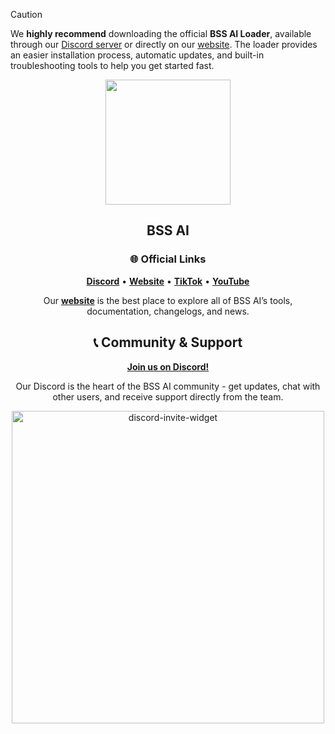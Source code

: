> [!CAUTION]
> We **highly recommend** downloading the official **BSS AI Loader**, available through our [Discord server][discord-link] or directly on our [website][website-link].
> The loader provides an easier installation process, automatic updates, and built-in troubleshooting tools to help you get started fast.

<div align="center">

<!-- logo banner -->

<picture>
  <source width="200px" media="(prefers-color-scheme: light)" srcset="https://media.discordapp.net/attachments/1176565177538330824/1424892439507894293/bssAiLogo.png?ex=68e599fe&is=68e4487e&hm=bdb69cfea98bf10f2379ef88ba98218b048b231aed8295d95a24f222197e5dce&=&format=webp&quality=lossless&width=103&height=103">
  <img src="https://media.discordapp.net/attachments/1176565177538330824/1424892439507894293/bssAiLogo.png?ex=68e599fe&is=68e4487e&hm=bdb69cfea98bf10f2379ef88ba98218b048b231aed8295d95a24f222197e5dce&=&format=webp&quality=lossless&width=103&height=103">
</picture>
<br>

## BSS AI

### 🌐 Official Links

[**Discord**][discord-link] • [**Website**][website-link] • [**TikTok**][tiktok-link] • [**YouTube**][youtube-link]

Our [**website**][website-link] is the best place to explore all of BSS AI’s tools, documentation, changelogs, and news.

<a name="community"><h2>📞 Community & Support</h2></a>

[**Join us on Discord!**][discord-link]

Our Discord is the heart of the BSS AI community - get updates, chat with other users, and receive support directly from the team.

<a href="https://discord.gg/bssai">
  <picture>
    <source media="(prefers-color-scheme: light)" srcset="http://invidget.switchblade.xyz/bssai?theme=light">
    <img alt="discord-invite-widget" width=500 src="http://invidget.switchblade.xyz/bssai">
  </picture>
</a>

[discord-link]: https://discord.gg/bssai
[website-link]: https://bss-ai.com
[tiktok-link]: https://tiktok.com/@bss.ai
[youtube-link]: https://youtube.com/@BSS-AI
